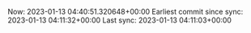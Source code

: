 Now: 2023-01-13 04:40:51.320648+00:00 Earliest commit since sync: 2023-01-13 04:11:32+00:00 Last sync: 2023-01-13 04:11:03+00:00
